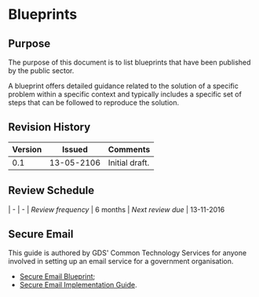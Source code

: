 # Blueprints

<!--TOC max3-->

## Purpose

The purpose of this document is to list blueprints that have been published by the public sector.

A blueprint offers detailed guidance related to the solution of a specific problem within a specific context and typically includes a specific set of steps that can be followed to reproduce the solution.


## Revision History

| Version | Issued     | Comments
| -       | -          | -
|     0.1 | 13-05-2106 | Initial draft.


## Review Schedule

| -                  | -
| *Review frequency* | 6 months
| *Next review due*  | 13-11-2016

## Secure Email

This guide is authored by GDS' Common Technology Services for anyone involved in setting up an email service for a government organisation.

- [Secure Email Blueprint](https://www.gov.uk/guidance/common-technology-services-cts-secure-email-blueprint);
- [Secure Email Implementation Guide](https://www.gov.uk/guidance/common-technology-services-cts-guide-to-implementing-the-secure-email-blueprint).
